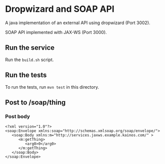 #  Dropwizard and SOAP API

A java implementation of an external API using dropwizard (Port 3002).

SOAP API implemented with JAX-WS (Port 3000).

## Run the service

Run the `build.sh` script.

## Run the tests
To run the tests, run `mvn test` in this directory.

## Post to /soap/thing

### Post body

```
<?xml version="1.0"?>
<soap:Envelope xmlns:soap="http://schemas.xmlsoap.org/soap/envelope/">
   <soap:Body xmlns:m="http://services.jaxws.example.kainos.com/" >
      <m:getThing>
         <arg0>0</arg0>
      </m:getThing>
   </soap:Body>
</soap:Envelope>
```